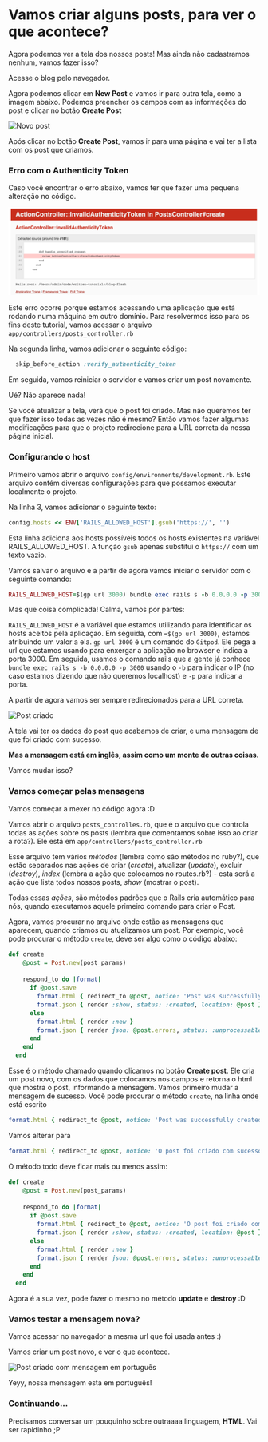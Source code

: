 # Vamos criar alguns posts, para ver o que acontece?

Agora podemos ver a tela dos nossos posts! Mas ainda não cadastramos nenhum, vamos fazer isso?

Acesse o blog pelo navegador.

Agora podemos clicar em **New Post** e vamos ir para outra tela, como a imagem abaixo.
Podemos preencher os campos com as informações do post e clicar no botão **Create Post**

![Novo post](../images/rails/novo_post.png)

Após clicar no botão **Create Post**, vamos ir para uma página e vai ter a lista com os post que criamos.

### Erro com o Authenticity Token

Caso você encontrar o erro abaixo, vamos ter que fazer uma pequena alteração no código.

![Erro do token de autenticação](../images/rails/authenticity_token_error.png)

Este erro ocorre porque estamos acessando uma aplicação que está rodando numa máquina em outro domínio. Para resolvermos isso para os fins deste tutorial, vamos acessar o arquivo `app/controllers/posts_controller.rb`

Na segunda linha, vamos adicionar o seguinte código:

```ruby
  skip_before_action :verify_authenticity_token
```

Em seguida, vamos reiniciar o servidor e vamos criar um post novamente.

Ué? Não aparece nada!

Se você atualizar a tela, verá que o post foi criado. Mas não queremos ter que fazer isso todas as vezes não é mesmo? Então vamos fazer algumas modificações para que o projeto redirecione para a URL correta da nossa página inicial.

### Configurando o host

Primeiro vamos abrir o arquivo `config/environments/development.rb`. Este arquivo contém diversas configurações para que possamos executar localmente o projeto.

Na linha 3, vamos adicionar o seguinte texto:

```ruby
config.hosts << ENV['RAILS_ALLOWED_HOST'].gsub('https://', '')
```

Esta linha adiciona aos hosts possíveis todos os hosts existentes na variável RAILS_ALLOWED_HOST. A função `gsub` apenas substitui o `https://` com um texto vazio.

Vamos salvar o arquivo e a partir de agora vamos iniciar o servidor com o seguinte comando:

```ruby
RAILS_ALLOWED_HOST=$(gp url 3000) bundle exec rails s -b 0.0.0.0 -p 3000
```

Mas que coisa complicada! Calma, vamos por partes:

`RAILS_ALLOWED_HOST` é a variável que estamos utilizando para identificar os hosts aceitos pela aplicaçao. Em seguida, com `=$(gp url 3000)`, estamos atribuindo um valor a ela. `gp url 3000` é um comando do `Gitpod`. Ele pega a url que estamos usando para enxergar a aplicação no browser e indica a porta 3000. Em seguida, usamos o comando rails que a gente já conhece `bundle exec rails s -b 0.0.0.0 -p 3000` usando o `-b` para indicar o IP (no caso estamos dizendo que não queremos localhost) e `-p` para indicar a porta.

A partir de agora vamos ser sempre redirecionados para a URL correta.

![Post criado](../images/rails/post_criado.png)

A tela vai ter os dados do post que acabamos de criar, e uma mensagem de que foi criado com sucesso.

**Mas a mensagem está em inglês, assim como um monte de outras coisas.**

Vamos mudar isso?

### Vamos começar pelas mensagens

Vamos começar a mexer no código agora :D

Vamos abrir o arquivo `posts_controlles.rb`, que é o arquivo que controla todas as ações sobre os posts (lembra que comentamos sobre isso ao criar a rota?). Ele está em `app/controllers/posts_controller.rb`

Esse arquivo tem vários _métodos_ (lembra como são métodos no ruby?), que estão separados nas ações de criar (_create_), atualizar (_update_), excluir (_destroy_), _index_ (lembra a ação que colocamos no routes.rb?) - esta será a ação que lista todos nossos posts, _show_ (mostrar o post).

Todas essas _ações_, são métodos padrões que o Rails cria automático para nós, quando executamos aquele primeiro comando para criar o Post.

Agora, vamos procurar no arquivo onde estão as mensagens que aparecem, quando criamos ou atualizamos um post.
Por exemplo, você pode procurar o método `create`, deve ser algo como o código abaixo:

```ruby
def create
    @post = Post.new(post_params)

    respond_to do |format|
      if @post.save
        format.html { redirect_to @post, notice: 'Post was successfully created.' }
        format.json { render :show, status: :created, location: @post }
      else
        format.html { render :new }
        format.json { render json: @post.errors, status: :unprocessable_entity }
      end
    end
  end
```

Esse é o método chamado quando clicamos no botão **Create post**.
Ele cria um post novo, com os dados que colocamos nos campos e retorna o html que mostra o post, informando a mensagem. Vamos primeiro mudar a mensagem de sucesso. Você pode procurar o método `create`, na linha onde está escrito

```ruby
format.html { redirect_to @post, notice: 'Post was successfully created.' }
```

Vamos alterar para

```ruby
format.html { redirect_to @post, notice: 'O post foi criado com sucesso.' }
```

O método todo deve ficar mais ou menos assim:

```ruby
def create
    @post = Post.new(post_params)

    respond_to do |format|
      if @post.save
        format.html { redirect_to @post, notice: 'O post foi criado com sucesso.' }
        format.json { render :show, status: :created, location: @post }
      else
        format.html { render :new }
        format.json { render json: @post.errors, status: :unprocessable_entity }
      end
    end
  end
```

Agora é a sua vez, pode fazer o mesmo no método **update** e **destroy** :D

### Vamos testar a mensagem nova?

Vamos acessar no navegador a mesma url que foi usada antes :)

Vamos criar um post novo, e ver o que acontece.

![Post criado com mensagem em português](../images/rails/post_criado_portugues.png)

Yeyy, nossa mensagem está em português!


### Continuando...

Precisamos conversar um pouquinho sobre outraaaa linguagem, **HTML**. Vai ser rapidinho ;P
